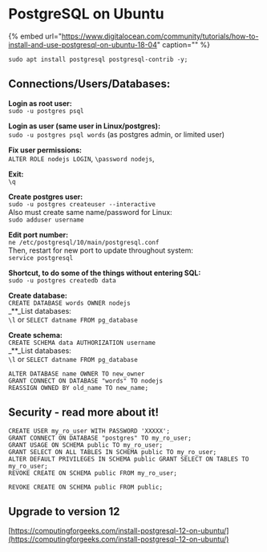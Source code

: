 # PostgreSQL on Ubuntu

{% embed url="https://www.digitalocean.com/community/tutorials/how-to-install-and-use-postgresql-on-ubuntu-18-04" caption="" %}

```text
sudo apt install postgresql postgresql-contrib -y;
```

## Connections/Users/Databases:

**Login as root user:**  
`sudo -u postgres psql`

**Login as user \(same user in Linux/postgres\):**  
`sudo -u postgres psql words` \(as postgres admin, or limited user\)

**Fix user permissions:**  
`ALTER ROLE nodejs LOGIN`, `\password nodejs`,

**Exit:**  
`\q`

**Create postgres user:**  
`sudo -u postgres createuser --interactive`  
Also must create same name/password for Linux:  
`sudo adduser username`

**Edit port number:**  
`ne /etc/postgresql/10/main/postgresql.conf`  
Then, restart for new port to update throughout system:  
`service postgresql`

**Shortcut, to do some of the things without entering SQL:**  
`sudo -u postgres createdb data`

**Create database:**  
`CREATE DATABASE words OWNER nodejs`  
_\*\*_List databases:  
`\l` or `SELECT datname FROM pg_database`

**Create schema:**  
`CREATE SCHEMA data AUTHORIZATION username`  
_\*\*_List databases:  
`\l` or `SELECT datname FROM pg_database`

```text
ALTER DATABASE name OWNER TO new_owner
GRANT CONNECT ON DATABASE "words" TO nodejs
REASSIGN OWNED BY old_name TO new_name;
```

## **Security - read more about it!**

```text
CREATE USER my_ro_user WITH PASSWORD 'XXXXX';
GRANT CONNECT ON DATABASE "postgres" TO my_ro_user;
GRANT USAGE ON SCHEMA public TO my_ro_user;
GRANT SELECT ON ALL TABLES IN SCHEMA public TO my_ro_user;
ALTER DEFAULT PRIVILEGES IN SCHEMA public GRANT SELECT ON TABLES TO my_ro_user;
REVOKE CREATE ON SCHEMA public FROM my_ro_user;
```

```text
REVOKE CREATE ON SCHEMA public FROM public;
```

## Upgrade to version 12

[https://computingforgeeks.com/install-postgresql-12-on-ubuntu/](https://computingforgeeks.com/install-postgresql-12-on-ubuntu/)

